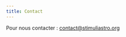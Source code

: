 ```yaml
---
title: Contact
---
```

Pour nous contacter : 
[contact@stimuliastro.org](mailto:contact@stimuliastro.org)
